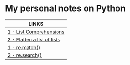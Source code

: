# My personal notes on Python

|LINKS|
|------|
|[1 - List Comprehensions](https://github.com/ppai22/my-notes/blob/master/Notes/Lists.md#1---list-comprehensions)|
|[2 - Flatten a list of lists](https://github.com/ppai22/my-notes/blob/master/Notes/Lists.md#2---flatten-a-list-of-lists)|
|[1 - re.match()](https://github.com/ppai22/my-notes/blob/master/Notes/regex.md#1---re.match())|
|[2 - re.search()](https://github.com/ppai22/my-notes/blob/master/Notes/regex.md#2---re.search())|

